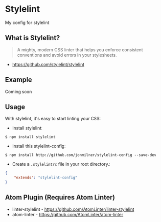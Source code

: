# Stylelint

My config for stylelint

## What is Stylelint?

> A mighty, modern CSS linter that helps you enforce consistent conventions and avoid errors in your stylesheets.

* https://github.com/stylelint/stylelint

## Example

Coming soon

## Usage

With stylelint, it's easy to start linting your CSS:

* Install stylelint:
```
$ npm install stylelint
```

* Install this stylelint-config:
```
$ npm install http://github.com/jonmilner/stylelint-config --save-dev
```

* Create a `.stylelintrc` file in your root directory.:
```json
{
    "extends": "stylelint-config"
}
```

## Atom Plugin (Requires Atom Linter)

* linter-stylelint - https://github.com/AtomLinter/linter-stylelint
* atom-linter - https://github.com/AtomLinter/atom-linter
